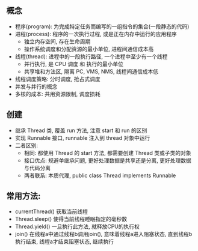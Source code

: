 ## 概念
- 程序(program): 为完成特定任务而编写的一组指令的集合(一段静态的代码)
- 进程(process): 程序的一次执行过程, 或是正在内存中运行的应用程序
  - 独立内存空间, 存在生命周期
  - 操作系统调度和分配资源的最小单位, 进程间通信成本高
- 线程(thread): 进程中的一段执行路径, 一个进程中至少有一个线程
  - 并行执行, 是 CPU 调度 和 执行的最小单位
  - 共享堆和方法区, 隔离 PC, VMS, NMS, 线程间通信成本低
- 线程调度策略: 分时调度, 抢占式调度
- 并发与并行的概念
- 多核的成本: 共用资源限制, 调度损耗

## 创建
- 继承 Thread 类, 覆盖 run 方法, 注意 start 和 run 的区别
- 实现 Runnable 接口, runnable 注入到 thread 对象中运行
- 二者区别: 
  - 相同: 都使用 Thread 的 start 方法, 都需要创建 Thread 类或子类的对象
  - 接口优点: 规避单继承问题, 更好处理数据是共享还是分离, 更好处理数据与代码分离
  - 两者联系: 本质代理, public class Thread implements Runnable
 
## 常用方法: 
- currentThread() 获取当前线程
- Thread.sleep() 使得当前线程睡眠指定的毫秒数
- Thread.yield() 一旦执行此方法, 就释放CPU的执行权
- join() 在线程a中通过线程b调用join(), 意味着线程a进入阻塞状态, 直到线程b执行结束, 线程a才结束阻塞状态, 继续执行
